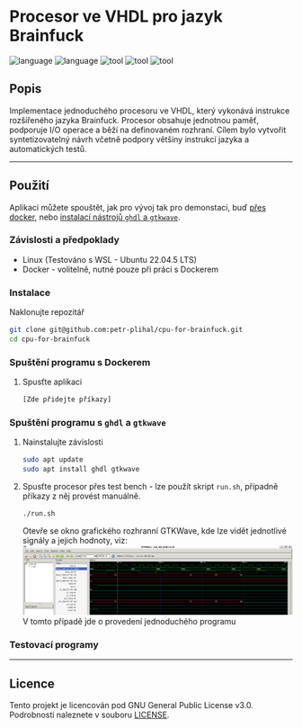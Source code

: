 # Procesor ve VHDL pro jazyk Brainfuck

![language](https://img.shields.io/badge/language-VHDL-3A86FF)
![language](https://img.shields.io/badge/language-Python-3A86FF)
![tool](https://img.shields.io/badge/tool-GHDL-FB5607)
![tool](https://img.shields.io/badge/tool-QuestaSim-FB5607)
![tool](https://img.shields.io/badge/tool-Make-FB5607)

## Popis
Implementace jednoduchého procesoru ve VHDL, který vykonává instrukce rozšířeného jazyka Brainfuck. Procesor obsahuje jednotnou paměť, podporuje I/O operace a běží na definovaném rozhraní. Cílem bylo vytvořit syntetizovatelný návrh včetně podpory většiny instrukcí jazyka a automatických testů.

---

## Použití

Aplikaci můžete spouštět, jak pro vývoj tak pro demonstaci, buď [přes docker](#spuštění-programu-s-dockerem), nebo [instalací nástrojů `ghdl` a `gtkwave`](#spuštění-programu-s-ghdl-a-gtkwave). 


### Závislosti a předpoklady

- Linux (Testováno s WSL - Ubuntu 22.04.5 LTS)
- Docker - volitelně, nutné pouze při práci s Dockerem

### Instalace

Naklonujte repozitář
```bash
git clone git@github.com:petr-plihal/cpu-for-brainfuck.git
cd cpu-for-brainfuck
```

### Spuštění programu s Dockerem

1. Spusťte aplikaci
    ```bash
    [Zde přidejte příkazy]
    ```

### Spuštění programu s `ghdl` a `gtkwave`

1. Nainstalujte závislosti
    ```bash
    sudo apt update
    sudo apt install ghdl gtkwave
    ```

2. Spusťte procesor přes test bench - lze použít skript `run.sh`, případně příkazy z něj provést manuálně.
    ```bash
    ./run.sh
    ```

    Otevře se okno grafického rozhranní GTKWave, kde lze vidět jednotlivé signály a jejich hodnoty, viz:
    ![GTKWave GUI ukázka](doc/readme_images/gtkwave-gui.png)
    V tomto případě jde o provedení jednoduchého programu 


### Testovací programy

---

## Licence
Tento projekt je licencován pod GNU General Public License v3.0. Podrobnosti naleznete v souboru [LICENSE](LICENSE).
